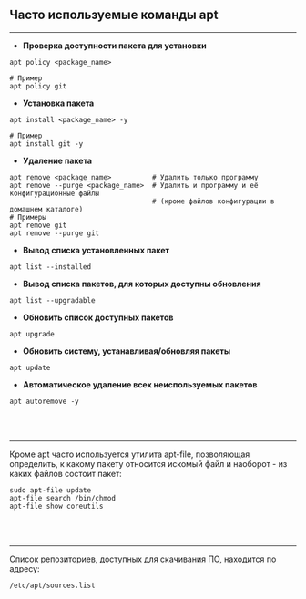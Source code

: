 ## Часто используемые команды apt
---

* **Проверка доступности пакета для установки**

```console
apt policy <package_name>

# Пример
apt policy git
```

* **Установка пакета**

```console
apt install <package_name> -y

# Пример
apt install git -y
```

* **Удаление пакета**

```console
apt remove <package_name>          # Удалить только программу
apt remove --purge <package_name>  # Удалить и программу и её конфигурационные файлы
                                   # (кроме файлов конфигурации в домашнем каталоге)
# Примеры
apt remove git
apt remove --purge git
```

* **Вывод списка установленных пакет**

```console
apt list --installed
```

* **Вывод списка пакетов, для которых доступны обновления**

```console
apt list --upgradable
```

* **Обновить список доступных пакетов**

```console
apt upgrade
```

* **Обновить систему, устанавливая/обновляя пакеты**

```console
apt update
```

* **Автоматическое удаление всех неиспользуемых пакетов**

```console
apt autoremove -y
```

<br>  
<br>  

---
Кроме apt часто используется утилита apt-file, позволяющая определить, к какому пакету относится искомый файл и наоборот - из каких файлов состоит пакет:
```console
sudo apt-file update
apt-file search /bin/chmod
apt-file show coreutils
```

<br>  
<br>  

---
Список репозиториев, доступных для скачивания ПО, находится по адресу:
```console
/etc/apt/sources.list
```

<br>  
<br>  